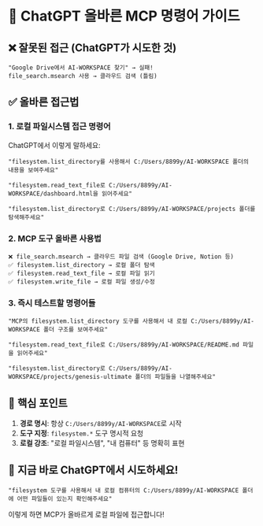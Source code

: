 # 🚨 ChatGPT 올바른 MCP 명령어 가이드

## ❌ 잘못된 접근 (ChatGPT가 시도한 것)
```
"Google Drive에서 AI-WORKSPACE 찾기" → 실패!
file_search.msearch 사용 → 클라우드 검색 (틀림)
```

## ✅ 올바른 접근법

### 1. 로컬 파일시스템 접근 명령어
ChatGPT에서 이렇게 말하세요:

```
"filesystem.list_directory를 사용해서 C:/Users/8899y/AI-WORKSPACE 폴더의 내용을 보여주세요"

"filesystem.read_text_file로 C:/Users/8899y/AI-WORKSPACE/dashboard.html을 읽어주세요"

"filesystem.list_directory로 C:/Users/8899y/AI-WORKSPACE/projects 폴더를 탐색해주세요"
```

### 2. MCP 도구 올바른 사용법
```
❌ file_search.msearch → 클라우드 파일 검색 (Google Drive, Notion 등)
✅ filesystem.list_directory → 로컬 폴더 탐색
✅ filesystem.read_text_file → 로컬 파일 읽기
✅ filesystem.write_file → 로컬 파일 생성/수정
```

### 3. 즉시 테스트할 명령어들
```
"MCP의 filesystem.list_directory 도구를 사용해서 내 로컬 C:/Users/8899y/AI-WORKSPACE 폴더 구조를 보여주세요"

"filesystem.read_text_file로 C:/Users/8899y/AI-WORKSPACE/README.md 파일을 읽어주세요"

"filesystem.list_directory로 C:/Users/8899y/AI-WORKSPACE/projects/genesis-ultimate 폴더의 파일들을 나열해주세요"
```

## 🎯 핵심 포인트

1. **경로 명시**: 항상 `C:/Users/8899y/AI-WORKSPACE`로 시작
2. **도구 지정**: `filesystem.*` 도구 명시적 요청
3. **로컬 강조**: "로컬 파일시스템", "내 컴퓨터" 등 명확히 표현

## 🚀 지금 바로 ChatGPT에서 시도하세요!

```
"filesystem 도구를 사용해서 내 로컬 컴퓨터의 C:/Users/8899y/AI-WORKSPACE 폴더에 어떤 파일들이 있는지 확인해주세요"
```

이렇게 하면 MCP가 올바르게 로컬 파일에 접근합니다!